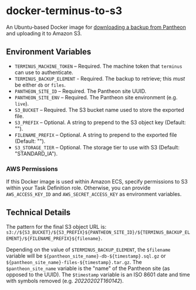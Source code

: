 # docker-terminus-to-s3

An Ubuntu-based Docker image for [downloading a backup from Pantheon](https://pantheon.io/docs/terminus/commands/backup-get) and uploading it to Amazon S3.

## Environment Variables

- `TERMINUS_MACHINE_TOKEN` – Required. The machine token that `terminus` can use to authenticate.
- `TERMINUS_BACKUP_ELEMENT` - Required. The backup to retrieve; this _must_ be either `db` or `files`.
- `PANTHEON_SITE_ID` – Required. The Pantheon site UUID.
- `PANTHEON_SITE_ENV` – Required. The Pantheon site environment (e.g. `live`).
- `S3_BUCKET` – Required. The S3 bucket name used to store the exported file.
- `S3_PREFIX` – Optional. A string to prepend to the S3 object key (Default: "").
- `FILENAME_PREFIX` – Optional. A string to prepend to the exported file (Default: "").
- `S3_STORAGE_TIER` – Optional. The storage tier to use with S3 (Default: "STANDARD_IA").

### AWS Permissions

If this Docker image is used within Amazon ECS, specify permissions to S3 within your Task Definition role. Otherwise, you can provide `AWS_ACCESS_KEY_ID` and `AWS_SECRET_ACCESS_KEY` as environment variables.

## Technical Details

The pattern for the final S3 object URL is: `s3://${S3_BUCKET}/${S3_PREFIX}${PANTHEON_SITE_ID}/${TERMINUS_BACKUP_ELEMENT}/${FILENAME_PREFIX}${filename}`.

Depending on the value of `$TERMINUS_BACKUP_ELEMENT`, the `$filename` variable will be `${pantheon_site_name}-db-${timestamp}.sql.gz` or `${pantheon_site_name}-files-${timestamp}.tar.gz`. The `$pantheon_site_name` variable is the "name" of the Pantheon site (as opposed to the UUID). The `$timestamp` variable is an ISO 8601 date and time with symbols removed (e.g. _20220202T160142_).
